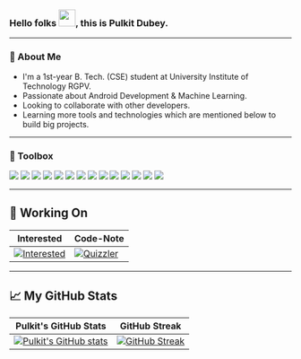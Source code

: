 ### Hello folks <img src="https://raw.githubusercontent.com/MartinHeinz/MartinHeinz/master/wave.gif" width="30px">, this is Pulkit Dubey.

---

### 🚀 About Me
- I'm a 1st-year B. Tech. (CSE) student at University Institute of Technology RGPV.
- Passionate about Android Development & Machine Learning.
- Looking to collaborate with other developers. 
- Learning more tools and technologies which are mentioned below to build big projects.

---

### 🧰 Toolbox
![](https://img.shields.io/badge/HTML5-E34F26?style=for-the-badge&logo=html5&logoColor=white)
![](https://img.shields.io/badge/CSS3-1572B6?style=for-the-badge&logo=css3&logoColor=white)
![](https://img.shields.io/badge/JavaScript-F7DF1E?style=for-the-badge&logo=javascript&logoColor=black)
![](https://img.shields.io/badge/Java-4BC0F4?style=for-the-badge&logo=java&logoColor=black)
![](https://img.shields.io/badge/Kotlin-A4C639?style=for-the-badge&logo=kotlin&logoColor=black)
![](https://img.shields.io/badge/CPP-7AB5CF?style=for-the-badge&logo=cplusplus&logoColor=white)
![](https://img.shields.io/badge/Python-FFD43B?style=for-the-badge&logo=python&logoColor=306998)
![](https://img.shields.io/badge/Firebase-fafafa?style=for-the-badge&logo=firebase&logoColor=FFA611)
![](https://img.shields.io/badge/Android-3DDC84?style=for-the-badge&logo=android&logoColor=black)
![](https://img.shields.io/badge/Windows-0078D6?style=for-the-badge&logo=windows&logoColor=white)
![](https://img.shields.io/badge/Git-3E2C00?style=for-the-badge&logo=git&logoColor=F1502F)
![](https://img.shields.io/badge/GitHub-fafafa?style=for-the-badge&logo=github&logoColor=4078c0)
![](https://img.shields.io/badge/Markdown-000000?style=for-the-badge&logo=markdown&logoColor=white)
![](https://img.shields.io/badge/Unity-FFD43B?style=for-the-badge&logo=unity&logoColor=306998)

---

## 🎯 Working On 
| Interested | Code-Note |
| --- | --- |
[![Interested](https://github-readme-stats.vercel.app/api/pin/?username=Pulkiteleven&repo=Interested)](https://github.com/Pulkiteleven/Interested) | [![Quizzler](https://github-readme-stats.vercel.app/api/pin/?username=Pulkiteleven&repo=quizzler)](https://github.com/Pulkiteleven/quizzler) | 

---

## &#x1f4c8; My GitHub Stats
| Pulkit's GitHub Stats | GitHub Streak |
| --- | --- |
[![Pulkit's GitHub stats](https://github-readme-stats.vercel.app/api?username=Pulkiteleven&show_icons=true)](https://github.com/Pulkiteleven) | [![GitHub Streak](https://github-readme-streak-stats.herokuapp.com?user=Pulkiteleven)](https://github.com/Pulkiteleven) |
